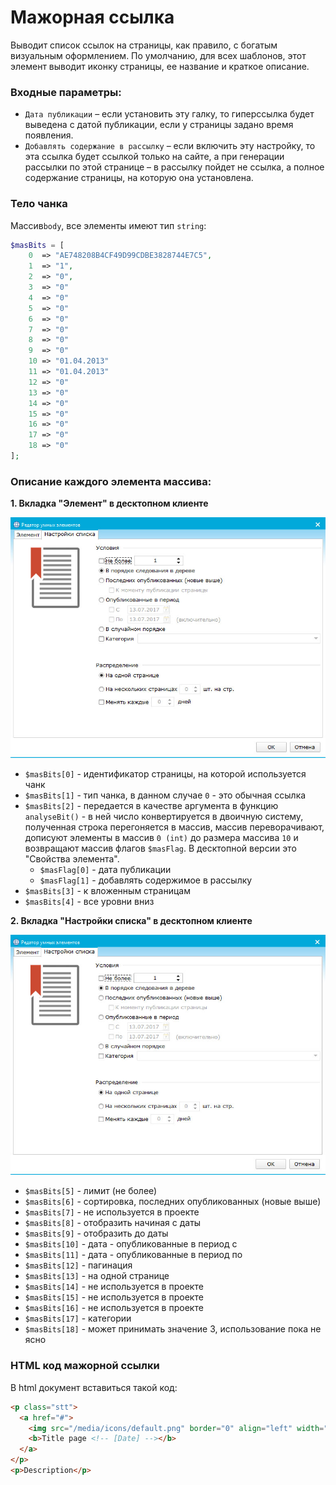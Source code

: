 # Мажорная ссылка

Выводит список ссылок на страницы, как правило, с богатым визуальным оформлением. По умолчанию, для всех шаблонов, этот элемент выводит иконку страницы, ее название и краткое описание.

### Входные параметры:
+ `Дата публикации` – если установить эту галку, то гиперссылка будет выведена с датой публикации, если у страницы задано время появления.
+ `Добавлять содержание в рассылку` – если включить эту настройку, то эта ссылка будет ссылкой только на сайте, а при генерации рассылки по этой странице – в рассылку пойдет не ссылка, а полное содержание страницы, на которую она установлена.

### Тело чанка 

Массив`body`, все элементы имеют тип `string`:
```php
$masBits = [
	0  => "AE748208B4CF49D99CDBE3828744E7C5",
	1  => "1",
	2  => "0",
	3  => "0"
	4  => "0"
	5  => "0"
	6  => "0"
	7  => "0"
	8  => "0"
	9  => "0"
	10 => "01.04.2013"
	11 => "01.04.2013"
	12 => "0"
	13 => "0"
	14 => "0"
	15 => "0"
	16 => "0"
	17 => "0"
	18 => "0"
];
```
### Описание каждого элемента массива:
**1. Вкладка "Элемент" в десктопном клиенте**

![major link](https://github.com/miroshnichenkoYaroslav/chunksDocumentation/blob/master/images/major-link.jpg)

+ `$masBits[0]` - идентификатор страницы, на которой используется чанк
+ `$masBits[1]` - тип чанка, в данном случае `0` - это обычная ссылка
+ `$masBits[2]` - передается в качестве аргумента в функцию `analyseBit()` - в ней число конвертируется в двоичную систему, полученная строка перегоняется в массив, массив переворачивают, дописуют элементы в массив `0 (int)` до размера массива `10` и возвращают массив флагов `$masFlag`. В десктопной версии это "Свойства элемента".  
  - `$masFlag[0]` - дата публикации
  - `$masFlag[1]` - добавлять содержимое в рассылку
+ `$masBits[3]` - к вложенным страницам
+ `$masBits[4]` - все уровни вниз

**2. Вкладка "Настройки списка" в десктопном клиенте**

![major link](https://github.com/miroshnichenkoYaroslav/chunksDocumentation/blob/master/images/list-settings.jpg)

+ `$masBits[5]` - лимит (не более)
+ `$masBits[6]` - сортировка, последних опубликованных (новые выше)
+ `$masBits[7]` - не используется в проекте
+ `$masBits[8]` - отобразить начиная с даты
+ `$masBits[9]` - отобразить до даты
+ `$masBits[10]` - дата - опубликованные в период с 
+ `$masBits[11]` - дата - опубликованные в период по
+ `$masBits[12]` - пагинация
+ `$masBits[13]` - на одной странице
+ `$masBits[14]` - не используется в проекте
+ `$masBits[15]` - не используется в проекте
+ `$masBits[16]` - не используется в проекте
+ `$masBits[17]` - категории
+ `$masBits[18]` - может принимать значение 3, использование пока не ясно

### HTML код мажорной ссылки

В html документ вставиться такой код:

```html
<p class="stt">
  <a href="#">
    <img src="/media/icons/default.png" border="0" align="left" width="64px" height="64px">
    <b>Title page <!-- [Date] --></b>
  </a>
</p>
<p>Description</p>
```
